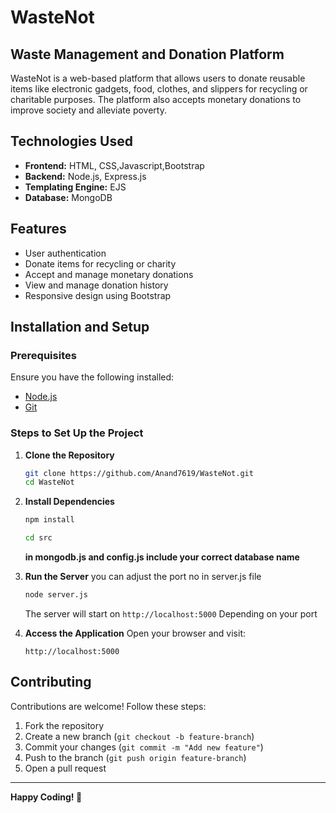 # WasteNot

## Waste Management and Donation Platform

WasteNot is a web-based platform that allows users to donate reusable items like electronic gadgets, food, clothes, and slippers for recycling or charitable purposes. The platform also accepts monetary donations to improve society and alleviate poverty.

## Technologies Used
- **Frontend:** HTML, CSS,Javascript,Bootstrap
- **Backend:** Node.js, Express.js
- **Templating Engine:** EJS
- **Database:** MongoDB

## Features
- User authentication
- Donate items for recycling or charity
- Accept and manage monetary donations
- View and manage donation history
- Responsive design using Bootstrap

## Installation and Setup

### Prerequisites
Ensure you have the following installed:
- [Node.js](https://nodejs.org/)
- [Git](https://git-scm.com/)

### Steps to Set Up the Project

1. **Clone the Repository**
   ```sh
   git clone https://github.com/Anand7619/WasteNot.git
   cd WasteNot
   ```

2. **Install Dependencies**
   ```sh
   npm install
   ```
   ```sh
   cd src
   ```
     **in mongodb.js and config.js include your correct database name**

  
3. **Run the Server**
   you can adjust the port no in server.js file
   ```sh
   node server.js
   ```
   The server will start on `http://localhost:5000`
   Depending on your port

4. **Access the Application**
   Open your browser and visit:
   ```
   http://localhost:5000
   ```

## Contributing
Contributions are welcome! Follow these steps:
1. Fork the repository
2. Create a new branch (`git checkout -b feature-branch`)
3. Commit your changes (`git commit -m "Add new feature"`)
4. Push to the branch (`git push origin feature-branch`)
5. Open a pull request

---
**Happy Coding! 🚀**

